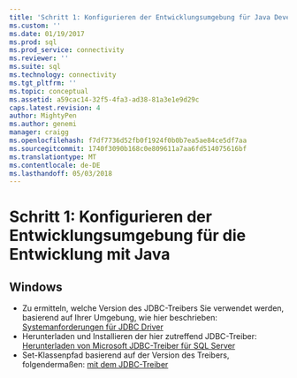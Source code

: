 ```yaml
---
title: 'Schritt 1: Konfigurieren der Entwicklungsumgebung für Java Development | Microsoft Docs'
ms.custom: ''
ms.date: 01/19/2017
ms.prod: sql
ms.prod_service: connectivity
ms.reviewer: ''
ms.suite: sql
ms.technology: connectivity
ms.tgt_pltfrm: ''
ms.topic: conceptual
ms.assetid: a59cac14-32f5-4fa3-ad38-81a3e1e9d29c
caps.latest.revision: 4
author: MightyPen
ms.author: genemi
manager: craigg
ms.openlocfilehash: f7df7736d52fb0f1924f0b0b7ea5ae84ce5df7aa
ms.sourcegitcommit: 1740f3090b168c0e809611a7aa6fd514075616bf
ms.translationtype: MT
ms.contentlocale: de-DE
ms.lasthandoff: 05/03/2018
---
```

# <a name="step-1-configure-development-environment-for-java-development"></a>Schritt 1: Konfigurieren der Entwicklungsumgebung für die Entwicklung mit Java
  
## <a name="windows"></a>Windows  
  
* Zu ermitteln, welche Version des JDBC-Treibers Sie verwendet werden, basierend auf Ihrer Umgebung, wie hier beschrieben: [Systemanforderungen für JDBC Driver](../../connect/jdbc/system-requirements-for-the-jdbc-driver.md)  
* Herunterladen und Installieren der hier zutreffend JDBC-Treiber: [Herunterladen von Microsoft JDBC-Treiber für SQL Server](../../connect/jdbc/download-microsoft-jdbc-driver-for-sql-server.md)  
* Set-Klassenpfad basierend auf der Version des Treibers, folgendermaßen: [mit dem JDBC-Treiber](../../connect/jdbc/using-the-jdbc-driver.md)
